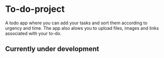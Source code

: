 # To-do-project
A todo app where you can add your tasks and sort them according to urgency and time. 
The app also alows you to upload files, images and links associated with your to-do.
## Currently under development
